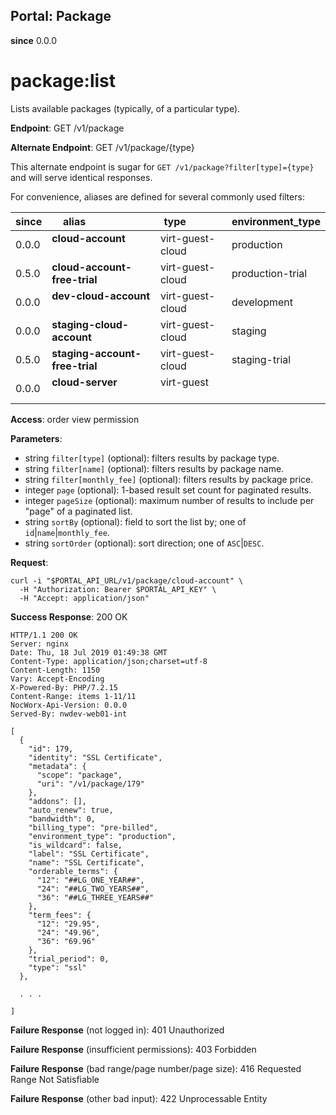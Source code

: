 Portal: Package
---------------

**since** 0.0.0

package:list
============

Lists available packages (typically, of a particular type).

**Endpoint**:  GET /v1/package

**Alternate Endpoint**:  GET /v1/package/{type}

This alternate endpoint is sugar for `GET /v1/package?filter[type]={type}` and will serve identical responses.

For convenience, aliases are defined for several commonly used filters:

| since | **alias**                      | type             | environment_type |
|-------|--------------------------------|------------------|------------------|
| 0.0.0 | **cloud-account**              | virt-guest-cloud | production       |
| 0.5.0 | **cloud-account-free-trial**   | virt-guest-cloud | production-trial |
| 0.0.0 | **dev-cloud-account**          | virt-guest-cloud | development      |
| 0.0.0 | **staging-cloud-account**      | virt-guest-cloud | staging          |
| 0.5.0 | **staging-account-free-trial** | virt-guest-cloud | staging-trial    |
| 0.0.0 | **cloud-server**               | virt-guest       |                  |

**Access**: order view permission

**Parameters**:
- string `filter[type]` (optional): filters results by package type.
- string `filter[name]` (optional): filters results by package name.
- string `filter[monthly_fee]` (optional): filters results by package price.
- integer `page` (optional): 1-based result set count for paginated results.
- integer `pageSize` (optional): maximum number of results to include per "page" of a paginated list.
- string `sortBy` (optional): field to sort the list by; one of `id`|`name`|`monthly_fee`.
- string `sortOrder` (optional): sort direction; one of `ASC`|`DESC`.

**Request**:
```
curl -i "$PORTAL_API_URL/v1/package/cloud-account" \
  -H "Authorization: Bearer $PORTAL_API_KEY" \
  -H "Accept: application/json"
```

**Success Response**: 200 OK
```
HTTP/1.1 200 OK
Server: nginx
Date: Thu, 18 Jul 2019 01:49:38 GMT
Content-Type: application/json;charset=utf-8
Content-Length: 1150
Vary: Accept-Encoding
X-Powered-By: PHP/7.2.15
Content-Range: items 1-11/11
NocWorx-Api-Version: 0.0.0
Served-By: nwdev-web01-int

[
  {
    "id": 179,
    "identity": "SSL Certificate",
    "metadata": {
      "scope": "package",
      "uri": "/v1/package/179"
    },
    "addons": [],
    "auto_renew": true,
    "bandwidth": 0,
    "billing_type": "pre-billed",
    "environment_type": "production",
    "is_wildcard": false,
    "label": "SSL Certificate",
    "name": "SSL Certificate",
    "orderable_terms": {
      "12": "##LG_ONE_YEAR##",
      "24": "##LG_TWO_YEARS##",
      "36": "##LG_THREE_YEARS##"
    },
    "term_fees": {
      "12": "29.95",
      "24": "49.96",
      "36": "69.96"
    },
    "trial_period": 0,
    "type": "ssl"
  },

  . . .

]
```

**Failure Response** (not logged in): 401 Unauthorized

**Failure Response** (insufficient permissions): 403 Forbidden

**Failure Response** (bad range/page number/page size): 416 Requested Range Not Satisfiable

**Failure Response** (other bad input): 422 Unprocessable Entity
